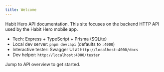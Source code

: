```yaml
---
title: Welcome
---
```


Habit Hero API documentation. This site focuses on the backend HTTP API used by the Habit Hero mobile app.

- Tech: Express + TypeScript + Prisma (SQLite)
- Local dev server: `pnpm dev:api` (defaults to `:4000`)
- Interactive tester: Swagger UI at `http://localhost:4000/docs`
- Dev helper: `http://localhost:4000/tester`

Jump to API overview to get started.

